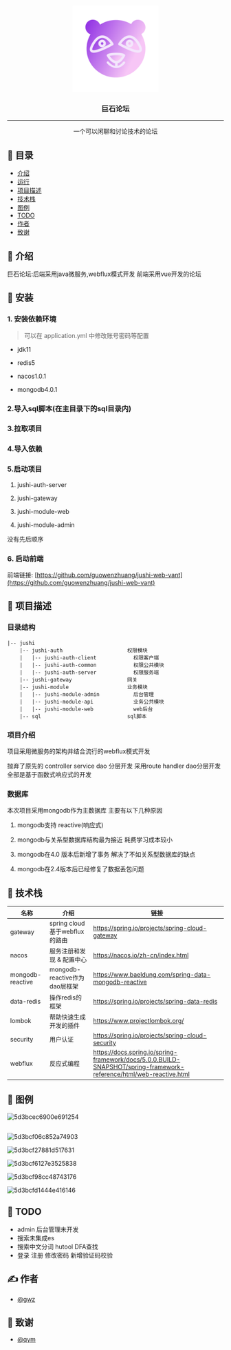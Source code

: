 <p align="center">
  <a href="" rel="noopener">
 <img width=200px height=200px src="./logo.png" alt="Project logo"></a>
</p>

<h3 align="center">巨石论坛</h3>

---

<p align="center"> 
    一个可以闲聊和讨论技术的论坛
    <br> 
</p>

## 📝 目录

- [介绍](#about)
- [运行](#run)
- [项目描述](#jushiDetail)
- [技术栈](#skill)
- [图例](#tuli)
- [TODO](#todo)
- [作者](#author)
- [致谢](#thank)

## 🧐 介绍 <a name = "about"></a>

巨石论坛:后端采用java微服务,webflux模式开发 前端采用vue开发的论坛

## 🏁 安装 <a name = "run"></a>

### 1. 安装依赖环境

> 可以在 application.yml 中修改账号密码等配置

- jdk11

- redis5

- nacos1.0.1 

- mongodb4.0.1

### 2.导入sql脚本(在主目录下的sql目录内)

### 3.拉取项目

### 4.导入依赖

### 5.启动项目

1. jushi-auth-server

2. jushi-gateway

3. jushi-module-web

4. jushi-module-admin

没有先后顺序

### 6. 启动前端

前端链接: [https://github.com/guowenzhuang/jushi-web-vant](https://github.com/guowenzhuang/jushi-web-vant)

## 🔧 项目描述 <a name = "jushiDetail"></a>

### 目录结构

```
|-- jushi                                 
    |-- jushi-auth                     权限模块
    |   |-- jushi-auth-client            权限客户端
    |   |-- jushi-auth-common            权限公共模块
    |   |-- jushi-auth-server            权限服务端
    |-- jushi-gateway                  网关
    |-- jushi-module                   业务模块
    |   |-- jushi-module-admin           后台管理
    |   |-- jushi-module-api             业务公共模块
    |   |-- jushi-module-web             web后台
    |-- sql                            sql脚本
```

### 项目介绍

项目采用微服务的架构并结合流行的webflux模式开发

抛弃了原先的 controller service dao 分层开发
采用route handler dao分层开发 全部是基于函数式响应式的开发

### 数据库

本次项目采用mongodb作为主数据库 主要有以下几种原因

1. mongodb支持 reactive(响应式)

2. mongodb与关系型数据库结构最为接近 耗费学习成本较小

3. mongodb在4.0 版本后新增了事务 解决了不如关系型数据库的缺点

4. mongodb在2.4版本后已经修复了数据丢包问题

## 🎈 技术栈 <a name="skill"></a>

| 名称               | 介绍                        | 链接                                                                                                                  |
| ---------------- | ------------------------- | ------------------------------------------------------------------------------------------------------------------- |
| gateway          | spring cloud 基于webflux的路由 | https://spring.io/projects/spring-cloud-gateway                                                                     |
| nacos            | 服务注册和发现 & 配置中心            | https://nacos.io/zh-cn/index.html                                                                                   |
| mongodb-reactive | mongodb-reactive作为dao层框架  | https://www.baeldung.com/spring-data-mongodb-reactive                                                               |
| data-redis       | 操作redis的框架                | https://spring.io/projects/spring-data-redis                                                                        |
| lombok           | 帮助快速生成开发的插件               | https://www.projectlombok.org/                                                                                      |
| security         | 用户认证                      | https://spring.io/projects/spring-cloud-security                                                                    |
| webflux          | 反应式编程                     | https://docs.spring.io/spring-framework/docs/5.0.0.BUILD-SNAPSHOT/spring-framework-reference/html/web-reactive.html |

## 🎨 图例 <a name = "tuli"></a>

![5d3bcec6900e691254](https://i.loli.net/2019/07/27/5d3bcec6900e691254.png)

## 

![5d3bcf06c852a74903](https://i.loli.net/2019/07/27/5d3bcf06c852a74903.png)



![5d3bcf27881d517631](https://i.loli.net/2019/07/27/5d3bcf27881d517631.png)



![5d3bcf6127e3525838](https://i.loli.net/2019/07/27/5d3bcf6127e3525838.png)

![5d3bcf98cc48743176](https://i.loli.net/2019/07/27/5d3bcf98cc48743176.png) 

![5d3bcfd1444e416146](https://i.loli.net/2019/07/27/5d3bcfd1444e416146.png)



## 🚀 TODO <a name = "todo"></a>

- admin 后台管理未开发
- 搜索未集成es
- 搜索中文分词 hutool DFA查找
- 登录 注册 修改密码 新增验证码校验

## ✍️ 作者 <a name = "authors"></a>

- [@gwz](https://guowenzhuang.gitee.io/boke/) 

## 🎉 致谢 <a name = "thank"></a>

- [@qym]() 
